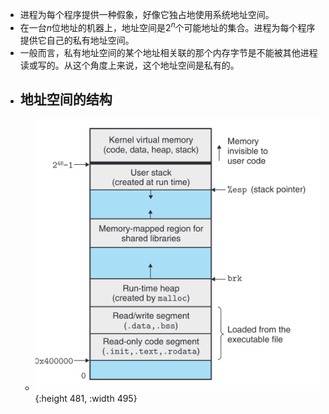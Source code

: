 - 进程为每个程序提供一种假象，好像它独占地使用系统地址空间。
- 在一台$n$位地址的机器上，地址空间是$2^n$个可能地址的集合。进程为每个程序提供它自己的私有地址空间。
- 一般而言，私有地址空间的某个地址相关联的那个内存字节是不能被其他进程读或写的。从这个角度上来说，这个地址空间是私有的。
- ## 地址空间的结构
	- ![image.png](../assets/image_1653292229761_0.png){:height 481, :width 495}